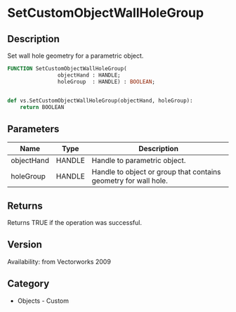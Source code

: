 # SetCustomObjectWallHoleGroup

## Description
Set wall hole geometry for a parametric object.

```pascal
FUNCTION SetCustomObjectWallHoleGroup(
				objectHand : HANDLE;
				holeGroup  : HANDLE) : BOOLEAN;
```

```python

def vs.SetCustomObjectWallHoleGroup(objectHand, holeGroup):
    return BOOLEAN
```

## Parameters
|Name|Type|Description|
|---|---|---|
|objectHand|HANDLE|Handle to parametric object.|
|holeGroup|HANDLE|Handle to object or group that contains geometry for wall hole.|

## Returns
Returns TRUE if the operation was successful.

## Version
Availability: from Vectorworks 2009
## Category
* Objects - Custom

